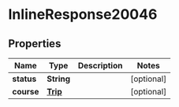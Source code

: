 
# InlineResponse20046

## Properties
Name | Type | Description | Notes
------------ | ------------- | ------------- | -------------
**status** | **String** |  |  [optional]
**course** | [**Trip**](Trip.md) |  |  [optional]



